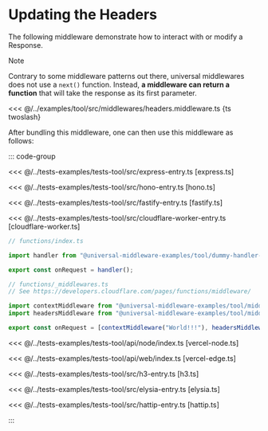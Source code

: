 # Updating the Headers

The following middleware demonstrate how to interact with or modify a Response.

> [!NOTE]
> Contrary to some middleware patterns out there, universal middlewares does not use a `next()` function. 
> Instead, **a middleware can return a function** that will take the response as its first parameter.

<<< @/../examples/tool/src/middlewares/headers.middleware.ts {ts twoslash}

After bundling this middleware, one can then use this middleware as follows:

::: code-group

<<< @/../tests-examples/tests-tool/src/express-entry.ts [express.ts]

<<< @/../tests-examples/tests-tool/src/hono-entry.ts [hono.ts]

<<< @/../tests-examples/tests-tool/src/fastify-entry.ts [fastify.ts]

<<< @/../tests-examples/tests-tool/src/cloudflare-worker-entry.ts [cloudflare-worker.ts]

```ts [cloudflare-pages.ts]
// functions/index.ts

import handler from "@universal-middleware-examples/tool/dummy-handler-cloudflare-pages";

export const onRequest = handler();

// functions/_middlewares.ts
// See https://developers.cloudflare.com/pages/functions/middleware/

import contextMiddleware from "@universal-middleware-examples/tool/middlewares/context-middleware-cloudflare-pages";
import headersMiddleware from "@universal-middleware-examples/tool/middlewares/headers-middleware-cloudflare-pages";

export const onRequest = [contextMiddleware("World!!!"), headersMiddleware()];
```

<<< @/../tests-examples/tests-tool/api/node/index.ts [vercel-node.ts]

<<< @/../tests-examples/tests-tool/api/web/index.ts [vercel-edge.ts]

<<< @/../tests-examples/tests-tool/src/h3-entry.ts [h3.ts]

<<< @/../tests-examples/tests-tool/src/elysia-entry.ts [elysia.ts]

<<< @/../tests-examples/tests-tool/src/hattip-entry.ts [hattip.ts]

:::
